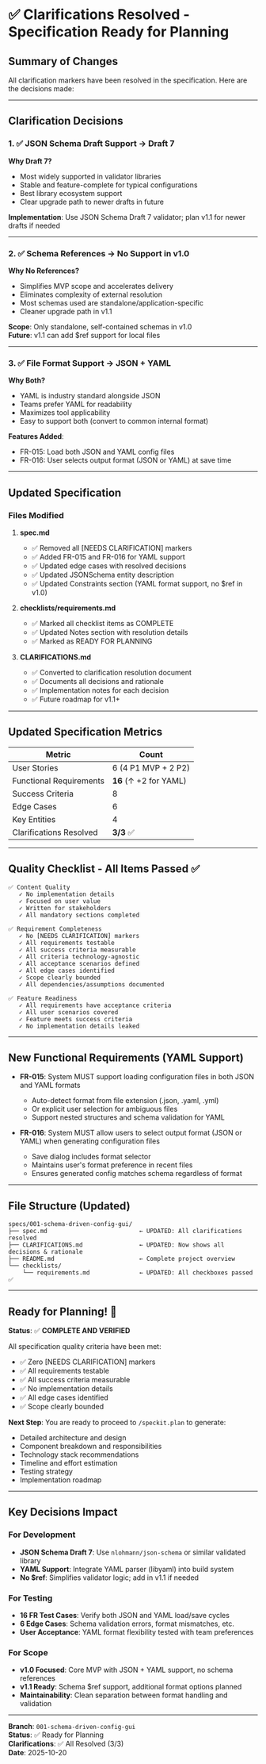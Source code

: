 # ✅ Clarifications Resolved - Specification Ready for Planning

## Summary of Changes

All clarification markers have been resolved in the specification. Here are the decisions made:

---

## Clarification Decisions

### 1. ✅ JSON Schema Draft Support → **Draft 7**

**Why Draft 7?**
- Most widely supported in validator libraries
- Stable and feature-complete for typical configurations
- Best library ecosystem support
- Clear upgrade path to newer drafts in future

**Implementation**: Use JSON Schema Draft 7 validator; plan v1.1 for newer drafts if needed

---

### 2. ✅ Schema References → **No Support in v1.0**

**Why No References?**
- Simplifies MVP scope and accelerates delivery
- Eliminates complexity of external resolution
- Most schemas used are standalone/application-specific
- Cleaner upgrade path in v1.1

**Scope**: Only standalone, self-contained schemas in v1.0  
**Future**: v1.1 can add $ref support for local files

---

### 3. ✅ File Format Support → **JSON + YAML**

**Why Both?**
- YAML is industry standard alongside JSON
- Teams prefer YAML for readability
- Maximizes tool applicability
- Easy to support both (convert to common internal format)

**Features Added**:
- FR-015: Load both JSON and YAML config files
- FR-016: User selects output format (JSON or YAML) at save time

---

## Updated Specification

### Files Modified

1. **spec.md**
   - ✅ Removed all [NEEDS CLARIFICATION] markers
   - ✅ Added FR-015 and FR-016 for YAML support
   - ✅ Updated edge cases with resolved decisions
   - ✅ Updated JSONSchema entity description
   - ✅ Updated Constraints section (YAML format support, no $ref in v1.0)

2. **checklists/requirements.md**
   - ✅ Marked all checklist items as COMPLETE
   - ✅ Updated Notes section with resolution details
   - ✅ Marked as READY FOR PLANNING

3. **CLARIFICATIONS.md**
   - ✅ Converted to clarification resolution document
   - ✅ Documents all decisions and rationale
   - ✅ Implementation notes for each decision
   - ✅ Future roadmap for v1.1+

---

## Updated Specification Metrics

| Metric | Count |
|--------|-------|
| User Stories | 6 (4 P1 MVP + 2 P2) |
| Functional Requirements | **16** (↑ +2 for YAML) |
| Success Criteria | 8 |
| Edge Cases | 6 |
| Key Entities | 4 |
| Clarifications Resolved | **3/3** ✅ |

---

## Quality Checklist - All Items Passed ✅

```
✅ Content Quality
   ✓ No implementation details
   ✓ Focused on user value
   ✓ Written for stakeholders
   ✓ All mandatory sections completed

✅ Requirement Completeness
   ✓ No [NEEDS CLARIFICATION] markers
   ✓ All requirements testable
   ✓ All success criteria measurable
   ✓ All criteria technology-agnostic
   ✓ All acceptance scenarios defined
   ✓ All edge cases identified
   ✓ Scope clearly bounded
   ✓ All dependencies/assumptions documented

✅ Feature Readiness
   ✓ All requirements have acceptance criteria
   ✓ All user scenarios covered
   ✓ Feature meets success criteria
   ✓ No implementation details leaked
```

---

## New Functional Requirements (YAML Support)

- **FR-015**: System MUST support loading configuration files in both JSON and YAML formats
  - Auto-detect format from file extension (.json, .yaml, .yml)
  - Or explicit user selection for ambiguous files
  - Support nested structures and schema validation for YAML

- **FR-016**: System MUST allow users to select output format (JSON or YAML) when generating configuration files
  - Save dialog includes format selector
  - Maintains user's format preference in recent files
  - Ensures generated config matches schema regardless of format

---

## File Structure (Updated)

```
specs/001-schema-driven-config-gui/
├── spec.md                          ← UPDATED: All clarifications resolved
├── CLARIFICATIONS.md                ← UPDATED: Now shows all decisions & rationale
├── README.md                        ← Complete project overview
└── checklists/
    └── requirements.md              ← UPDATED: All checkboxes passed ✅
```

---

## Ready for Planning! 🚀

**Status**: ✅ **COMPLETE AND VERIFIED**

All specification quality criteria have been met:
- ✅ Zero [NEEDS CLARIFICATION] markers
- ✅ All requirements testable
- ✅ All success criteria measurable
- ✅ No implementation details
- ✅ All edge cases identified
- ✅ Scope clearly bounded

**Next Step**: You are ready to proceed to `/speckit.plan` to generate:
- Detailed architecture and design
- Component breakdown and responsibilities
- Technology stack recommendations
- Timeline and effort estimation
- Testing strategy
- Implementation roadmap

---

## Key Decisions Impact

### For Development
- **JSON Schema Draft 7**: Use `nlohmann/json-schema` or similar validated library
- **YAML Support**: Integrate YAML parser (libyaml) into build system
- **No $ref**: Simplifies validator logic; add in v1.1 if needed

### For Testing
- **16 FR Test Cases**: Verify both JSON and YAML load/save cycles
- **6 Edge Cases**: Schema validation errors, format mismatches, etc.
- **User Acceptance**: YAML format flexibility tested with team preferences

### For Scope
- **v1.0 Focused**: Core MVP with JSON + YAML support, no schema references
- **v1.1 Ready**: Schema $ref support, additional format options planned
- **Maintainability**: Clean separation between format handling and validation

---

**Branch**: `001-schema-driven-config-gui`  
**Status**: ✅ Ready for Planning  
**Clarifications**: ✅ All Resolved (3/3)  
**Date**: 2025-10-20

